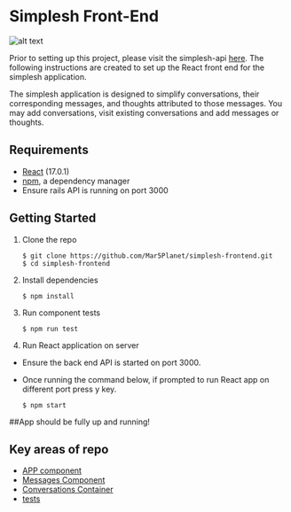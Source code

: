 Simplesh Front-End
===========================
![alt text](https://i.ibb.co/HXXxFNT/Screen-Shot-2021-02-18-at-9-56-51-PM.png)

Prior to setting up this project, please visit the simplesh-api [here](https://github.com/Mar5Planet/simplesh-api). The following instructions are created to set up the React front end for the simplesh application. 

The simplesh application is designed to simplify conversations, their corresponding messages, and thoughts attributed to those messages. You may add conversations, visit existing conversations and add messages or thoughts.

## Requirements

* [React](https://www.ruby-lang.org/en/documentation/installation/) (17.0.1)
* [npm](https://www.npmjs.com/get-npm), a dependency manager
* Ensure rails API is running on port 3000


## Getting Started

1. Clone the repo

   ```
   $ git clone https://github.com/Mar5Planet/simplesh-frontend.git
   $ cd simplesh-frontend
   ```

2. Install dependencies

   ```
   $ npm install
   ```

3. Run component tests

   ```
   $ npm run test  
   ```
   
4. Run React application on server
* Ensure the back end API is started on port 3000.
* Once running the command below, if prompted to run React app on different port press y key.

   ```
   $ npm start
   ```
   
##App should be fully up and running!

## Key areas of repo

* [APP component](src/App.js) 
* [Messages Component](src/components/Message.js)
* [Conversations Container](src/containers/Conversations.js)
* [tests](src/App.test.js)
